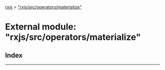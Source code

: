 [rxjs](../README.md) > ["rxjs/src/operators/materialize"](../modules/_rxjs_src_operators_materialize_.md)

# External module: "rxjs/src/operators/materialize"

## Index

---

